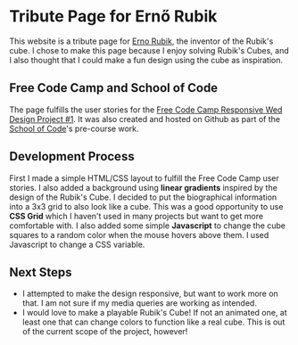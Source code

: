 # Tribute Page for Ernő Rubik
This website is a tribute page for [Erno Rubik](https://en.wikipedia.org/wiki/Ern%C5%91_Rubik), the inventor of the Rubik's cube.
I chose to make this page because I enjoy solving Rubik's Cubes, 
and I also thought that I could make a fun design using the cube as inspiration.

## Free Code Camp and School of Code
The page fulfills the user stories for the [Free Code Camp Responsive Wed Design Project #1](https://www.freecodecamp.org/learn/responsive-web-design/responsive-web-design-projects/build-a-tribute-page).
It was also created and hosted on Github as part of the [School of Code](https://www.schoolofcode.co.uk)'s pre-course work.

## Development Process
First I made a simple HTML/CSS layout to fulfill the Free Code Camp user stories. I also added a background using **linear gradients** inspired by the design of the Rubik's Cube.
I decided to put the biographical information into a 3x3 grid to also look like a cube. This was a good opportunity to use **CSS Grid** which I haven't used in many projects but want to get more comfortable with. I also added some simple **Javascript** to change the cube squares to a random color when the mouse hovers above them. I used Javascript to change a CSS variable.

## Next Steps
* I attempted to make the design responsive, but want to work more on that. I am not sure if my media queries are working as intended.
* I would love to make a playable Rubik's Cube! If not an animated one, at least one that can change colors to function like a real cube. This is out of the current scope of the project, however!